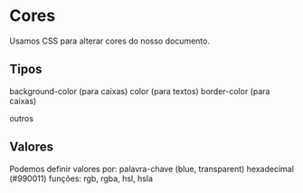 # Cores
Usamos CSS para alterar cores do nosso documento.

## Tipos
background-color (para caixas)
color (para textos)
border-color (para caixas)

outros
## Valores
Podemos definir valores por:
palavra-chave (blue, transparent)
hexadecimal (#990011)
funções: rgb, rgba, hsl, hsla